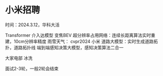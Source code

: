 # 小米招聘
时间：2024.3.12，华科大活

Transformer 介入达模型
变焦BEV
超分辨率占用网络：连续长距离算法实时重建，10cm分辨率精度
雨雪天气：
cvpr2024 小米
道路大模型：实时生成道路拓扑，道路拓扑线
端到端感知决策大模型，感知决策算法二合一

大家电部 冰洗

面试2-3轮，一般2轮会结束